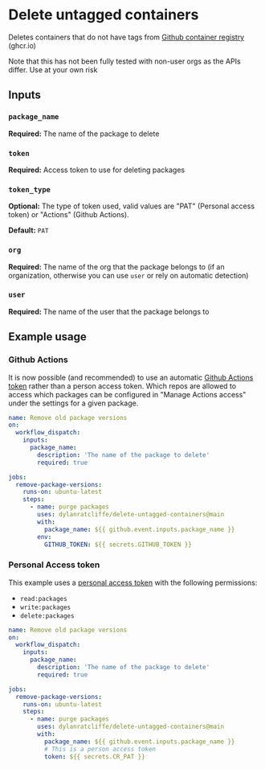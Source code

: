 # Delete untagged containers

Deletes containers that do not have tags from [Github container registry](https://docs.github.com/en/packages/guides/about-github-container-registry) (ghcr.io)

Note that this has not been fully tested with non-user orgs as the APIs differ. Use at your own risk

## Inputs

### `package_name`

**Required:** The name of the package to delete

### `token`

**Required:** Access token to use for deleting packages

### `token_type`

**Optional:** The type of token used, valid values are "PAT" (Personal access token) or "Actions" (Github Actions).

**Default:** `PAT`

### `org`

**Required:** The name of the org that the package belongs to (if an organization, otherwise you can use `user` or rely on automatic detection)

### `user`

**Required:** The name of the user that the package belongs to

## Example usage

### Github Actions

It is now possible (and recommended) to use an automatic [Github Actions token](https://docs.github.com/en/actions/security-guides/automatic-token-authentication) rather than a person access token. Which repos are allowed to access which packages can be configured in "Manage Actions access" under the settings for a given package.

```yaml
name: Remove old package versions
on:
  workflow_dispatch:
    inputs:
      package_name:
        description: 'The name of the package to delete'     
        required: true

jobs:
  remove-package-versions:
    runs-on: ubuntu-latest
    steps:
      - name: purge packages
        uses: dylanratcliffe/delete-untagged-containers@main
        with:
          package_name: ${{ github.event.inputs.package_name }}
        env:
          GITHUB_TOKEN: ${{ secrets.GITHUB_TOKEN }}
```

### Personal Access token

This example uses a [personal access token](https://docs.github.com/en/enterprise-server@3.3/authentication/keeping-your-account-and-data-secure/creating-a-personal-access-token) with the following permissions:

* `read:packages`
* `write:packages`
* `delete:packages`

```yaml
name: Remove old package versions
on:
  workflow_dispatch:
    inputs:
      package_name:
        description: 'The name of the package to delete'     
        required: true

jobs:
  remove-package-versions:
    runs-on: ubuntu-latest
    steps:
      - name: purge packages
        uses: dylanratcliffe/delete-untagged-containers@main
        with:
          package_name: ${{ github.event.inputs.package_name }}
          # This is a person access token
          token: ${{ secrets.CR_PAT }}
```